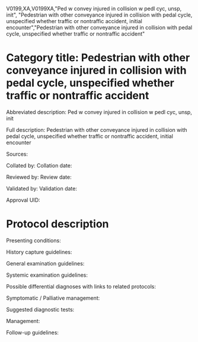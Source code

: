 V0199,XA,V0199XA,"Ped w convey injured in collision w pedl cyc, unsp, init", "Pedestrian with other conveyance injured in collision with pedal cycle, unspecified whether traffic or nontraffic accident, initial encounter","Pedestrian with other conveyance injured in collision with pedal cycle, unspecified whether traffic or nontraffic accident"
# Category title: Pedestrian with other conveyance injured in collision with pedal cycle, unspecified whether traffic or nontraffic accident

Abbreviated description: Ped w convey injured in collision w pedl cyc, unsp, init

Full description: Pedestrian with other conveyance injured in collision with pedal cycle, unspecified whether traffic or nontraffic accident, initial encounter

Sources:

Collated by:
Collation date:

Reviewed by:
Review date:

Validated by:
Validation date:

Approval UID:

# Protocol description

Presenting conditions:

History capture guidelines:

General examination guidelines:

Systemic examination guidelines:

Possible differential diagnoses with links to related protocols:

Symptomatic / Palliative management:

Suggested diagnostic tests:

Management:

Follow-up guidelines:
